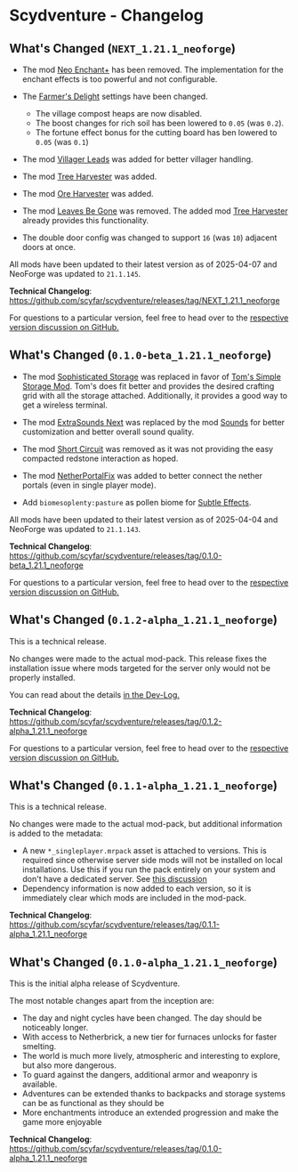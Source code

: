 # Scydventure - Changelog

<!-- BEGIN NEXT_1.21.1_neoforge -->

## What's Changed (`NEXT_1.21.1_neoforge`)

- The mod [Neo Enchant+](https://modrinth.com/datapack/neoenchant) has been removed. The
  implementation for the enchant effects is too powerful and not configurable.

- The [Farmer's Delight](https://modrinth.com/mod/farmers-delight) settings have been changed.
    - The village compost heaps are now disabled.
    - The boost changes for rich soil has been lowered to `0.05` (was `0.2`).
    - The fortune effect bonus for the cutting board has ben lowered to `0.05` (was `0.1`)

- The mod [Villager Leads](https://modrinth.com/mod/exline-villager-leads) was added for better
  villager handling.

- The mod [Tree Harvester](https://modrinth.com/mod/tree-harvester) was added.

- The mod [Ore Harvester](https://modrinth.com/mod/ore-harvester) was added.

- The mod [Leaves Be Gone](https://modrinth.com/mod/leaves-be-gone) was removed. The added mod
  [Tree Harvester](https://modrinth.com/mod/tree-harvester) already provides this functionality.

- The double door config was changed to support `16` (was `10`) adjacent doors at once.

All mods have been updated to their latest version as of 2025-04-07 and NeoForge was updated to
`21.1.145`.

**Technical Changelog**: https://github.com/scyfar/scydventure/releases/tag/NEXT_1.21.1_neoforge

For questions to a particular version, feel free to head over to the
[respective version discussion on GitHub.](https://github.com/scyfar/scydventure/discussions/categories/versions)

<!-- END NEXT_1.21.1_neoforge -->
<!-- BEGIN 0.1.0-beta_1.21.1_neoforge -->

## What's Changed (`0.1.0-beta_1.21.1_neoforge`)

- The mod [Sophisticated Storage](https://modrinth.com/mod/sophisticated-storage) was replaced in
favor of [Tom's Simple Storage Mod](https://modrinth.com/mod/toms-storage). Tom's does fit better
and provides the desired crafting grid with all the storage attached. Additionally, it provides a
good way to get a wireless terminal.

- The mod [ExtraSounds Next](https://modrinth.com/mod/extrasoundsforge) was replaced by the mod
[Sounds](https://modrinth.com/mod/sound) for better customization and better overall sound quality.

- The mod [Short Circuit](https://modrinth.com/mod/short-circuit) was removed as it was not providing
the easy compacted redstone interaction as hoped.

- The mod [NetherPortalFix](https://modrinth.com/mod/netherportalfix) was added to better connect the
nether portals (even in single player mode).

- Add `biomesoplenty:pasture` as pollen biome for [Subtle Effects](https://modrinth.com/mod/subtle-effects).

All mods have been updated to their latest version as of 2025-04-04 and NeoForge was updated to
`21.1.143`.

**Technical Changelog**: https://github.com/scyfar/scydventure/releases/tag/0.1.0-beta_1.21.1_neoforge

For questions to a particular version, feel free to head over to the
[respective version discussion on GitHub.](https://github.com/scyfar/scydventure/discussions/categories/versions)

<!-- END 0.1.0-beta_1.21.1_neoforge -->
<!-- BEGIN 0.1.2-alpha_1.21.1_neoforge -->

## What's Changed (`0.1.2-alpha_1.21.1_neoforge`)

This is a technical release.

No changes were made to the actual mod-pack. This release fixes the installation issue where mods
targeted for the server only would not be properly installed.

You can read about the details [in the Dev-Log.](https://github.com/scyfar/scydventure/discussions/25)

**Technical Changelog**: https://github.com/scyfar/scydventure/releases/tag/0.1.2-alpha_1.21.1_neoforge

For questions to a particular version, feel free to head over to the
[respective version discussion on GitHub.](https://github.com/scyfar/scydventure/discussions/categories/versions)

<!-- END 0.1.2-alpha_1.21.1_neoforge -->
<!-- BEGIN 0.1.1-alpha_1.21.1_neoforge -->

## What's Changed (`0.1.1-alpha_1.21.1_neoforge`)

This is a technical release.

No changes were made to the actual mod-pack, but additional information is added to the metadata:

- A new `*_singleplayer.mrpack` asset is attached to versions. This is required since otherwise
  server side mods will not be installed on local installations. Use this if you run the pack
  entirely on your system and don't have a dedicated server. See
  [this discussion](https://github.com/scyfar/scydventure/discussions/25)
- Dependency information is now added to each version, so it is immediately clear which mods are
  included in the mod-pack.

**Technical Changelog**: https://github.com/scyfar/scydventure/releases/tag/0.1.1-alpha_1.21.1_neoforge

<!-- END 0.1.1-alpha_1.21.1_neoforge -->
<!-- BEGIN 0.1.0-alpha_1.21.1_neoforge -->

## What's Changed (`0.1.0-alpha_1.21.1_neoforge`)

This is the initial alpha release of Scydventure.

The most notable changes apart from the inception are:

- The day and night cycles have been changed. The day should be noticeably longer.
- With access to Netherbrick, a new tier for furnaces unlocks for faster smelting.
- The world is much more lively, atmospheric and interesting to explore, but also more dangerous.
- To guard against the dangers, additional armor and weaponry is available.
- Adventures can be extended thanks to backpacks and storage systems can be as functional as they
  should be
- More enchantments introduce an extended progression and make the game more enjoyable

**Technical Changelog**: https://github.com/scyfar/scydventure/releases/tag/0.1.0-alpha_1.21.1_neoforge

<!-- END 0.1.0-alpha_1.21.1_neoforge -->
